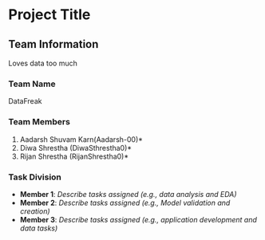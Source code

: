 # Project Title

## Team Information
Loves data too much
### Team Name
DataFreak

### Team Members
1. Aadarsh Shuvam Karn(Aadarsh-00)*
2. Diwa Shrestha (DiwaSthrestha0)*
3. Rijan Shrestha (RijanShrestha0)*

### Task Division
- **Member 1**: *Describe tasks assigned (e.g., data analysis and EDA)*
- **Member 2**: *Describe tasks assigned (e.g., Model validation and creation)*
- **Member 3**: *Describe tasks assigned (e.g., application development and data tasks)*
